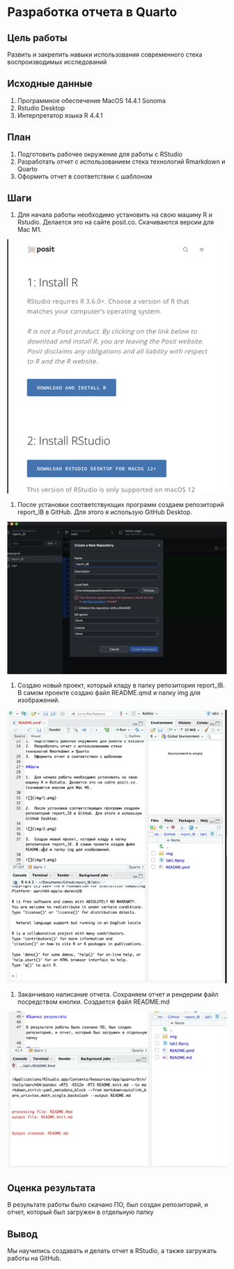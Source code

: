 # Разработка отчета в Quarto

## Цель работы

Развить и закрепить навыки использования современного стека
воспроизводимых исследований

## Исходные данные

1.  Программное обеспечение MacOS 14.4.1 Sonoma
2.  Rstudio Desktop
3.  Интерпретатор языка R 4.4.1

## План

1.  Подготовить рабочее окружение для работы с RStudio
2.  Разработать отчет с использованием стека технологий Rmarkdown и
    Quarto
3.  Оформить отчет в соответствии с шаблоном

## Шаги

1.  Для начала работы необходимо установить на свою машину R и Rstudio.
    Делается это на сайте posit.co. Скачиваются версии для Mac M1.

![](img/1.png)

1.  После установки соответствующих программ создаем репозиторий
    report_IB в GitHub. Для этого я использую GitHub Desktop.

![](img/2.png)

1.  Создаю новый проект, который кладу в папку репозитория report_IB. В
    самом проекте создаю файл README.qmd и папку img для изображений.

![](img/3.png)

1.  Заканчиваю написание отчета. Сохраняем отчет и рендерим файл
    посредством кнопки. Создается файл README.md

![](img/4.png)

## Оценка результата

В результате работы было скачано ПО, был создан репозиторий, и отчет,
который был загружен в отдельную папку

## Вывод

Мы научились создавать и делать отчет в RStudio, а также загружать
работы на GitHub.
